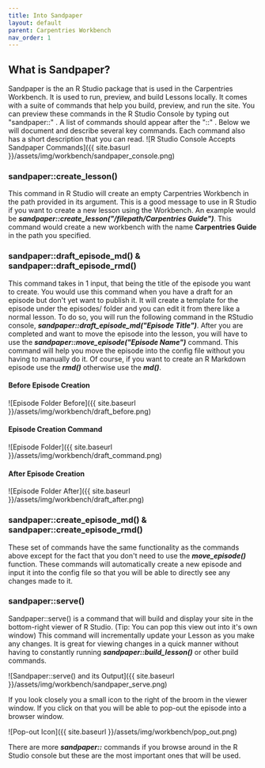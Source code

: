 ```yaml
---
title: Into Sandpaper
layout: default
parent: Carpentries Workbench
nav_order: 1
---
```


## What is Sandpaper?

Sandpaper is the an R Studio package that is used in the Carpentries Workbench. It is used to run, preview, and build Lessons locally.
It comes with a suite of commands that help you build, preview, and run the site. You can preview these commands in the R Studio Console by 
typing out "sandpaper::" . A list of commands should appear after the "::" . Below we will document and describe several key commands. 
Each command also has a short description that you can read.
![R Studio Console Accepts Sandpaper Commands]({{ site.basurl }}/assets/img/workbench/sandpaper_console.png)

### sandpaper::create_lesson()

This command in R Studio will create an empty Carpentries Workbench in the path provided in its argument. This is a good message to use in R Studio
if you want to create a new lesson using the Workbench. An example would be ***sandpaper::create_lesson("/filepath/Carpentries Guide")***. This command
would create a new workbench with the name **Carpentries Guide** in the path you specified.



### sandpaper::draft_episode_md() & sandpaper::draft_episode_rmd()

This command takes in 1 input, that being the title of the episode you want to create. You would use this command when you have a
draft for an episode but don't yet want to publish it. It will create a template for the episode under the episodes/ folder and you can
edit it from there like a normal lesson. To do so, you will run the following command in the RStudio console, ***sandpaper::draft_episode_md("Episode Title")***. After you are completed and want to move the episode into the lesson, you will have to use the ***sandpaper::move_episode("Episode Name")*** 
command. This command will help you move the episode into the config file without you having to manually do it.
Of course, if you want to create an R Markdown episode use the ***rmd()*** otherwise use the ***md()***.

#### Before Episode Creation
![Episode Folder Before]({{ site.baseurl }}/assets/img/workbench/draft_before.png)

#### Episode Creation Command
![Episode Folder]({{ site.baseurl }}/assets/img/workbench/draft_command.png)

#### After Episode Creation
![Episode Folder After]({{ site.baseurl }}/assets/img/workbench/draft_after.png)

### sandpaper::create_episode_md() & sandpaper::create_episode_rmd()

These set of commands have the same functionality as the commands above except for the fact that you don't need to use the ***move_episode()*** function.
These commands will automatically create a new episode and input it into the config file so that you will be able to directly see any changes made
to it.

### sandpaper::serve()

Sandpaper::serve() is a command that will build and display your site in the bottom-right viewer of R Studio. (Tip: You can pop this view out
into it's own window) This command will incrementally update your Lesson as you make any changes. It is great for viewing changes in a quick manner
without having to constantly running ***sandpaper::build_lesson()*** or other build commands.

![Sandpaper::serve() and its Output]({{ site.baseurl }}/assets/img/workbench/sandpaper_serve.png)

If you look closely you a small icon to the right of the broom in the viewer window. If you click on that you will be able to pop-out the 
episode into a browser window.

![Pop-out Icon]({{ site.baseurl }}/assets/img/workbench/pop_out.png)

There are more ***sandpaper::*** commands if you browse around in the R Studio console but these are the most important ones that will be used.